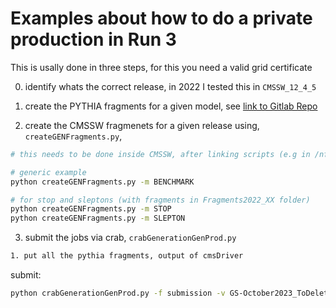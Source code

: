 # Examples about how to do a private production in Run 3 

This is usally done in three steps, for this you need a valid grid certificate

0. identify whats the correct release, in 2022 I tested this in `CMSSW_12_4_5`

1. create the PYTHIA fragments for a given model, see [link to Gitlab Repo](https://gitlab.cern.ch/DisplacedDimuons/DisplacedDimuons/-/tree/master/SignalSamples?ref_type=heads)

2. create the CMSSW fragmenets for a given release using, `createGENFragments.py`, 

```bash
# this needs to be done inside CMSSW, after linking scripts (e.g in /nfs/cms/escalante/Displaced2023/CMSSW_12_4_5/src/Production)

# generic example
python createGENFragments.py -m BENCHMARK

# for stop and sleptons (with fragments in Fragments2022_XX folder)
python createGENFragments.py -m STOP
python createGENFragments.py -m SLEPTON

```

3. submit the jobs via crab, `crabGenerationGenProd.py`

```bash
1. put all the pythia fragments, output of cmsDriver
```

submit: 
```bash
python crabGenerationGenProd.py -f submission -v GS-October2023_ToDelete -s 100 -n 1000 -d
```

